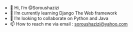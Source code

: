 - 👋 Hi, I’m @Soroushazizi
- 🌱 I’m currently learning Django The Web framework
- 💞️ I’m looking to collaborate on Python and Java
- 📫 How to reach me via 
  email : soroushazizi@yahoo.com
<!---
Soroushazizi/Soroushazizi is a ✨ special ✨ repository because its `README.md` (this file) appears on your GitHub profile.
You can click the Preview link to take a look at your changes.
--->
